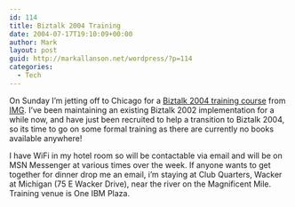 ```yaml
---
id: 114
title: Biztalk 2004 Training
date: 2004-07-17T19:10:09+00:00
author: Mark
layout: post
guid: http://markallanson.net/wordpress/?p=114
categories:
  - Tech
---
```

On Sunday I&#8217;m jetting off to Chicago for a [Biztalk 2004 training course](http://www.imginc.com/IMG/Education+Services/ClassDetails.htm?courseID=1552) from [IMG](http://www.imginc.com/). I&#8217;ve been maintaining an existing Biztalk 2002 implementation for a while now, and have just been recruited to help a transition to Biztalk 2004, so its time to go on some formal training as there are currently no books available anywhere!

I have WiFi in my hotel room so will be contactable via email and will be on MSN Messenger at various times over the week. If anyone wants to get together for dinner drop me an email, i&#8217;m staying at Club Quarters, Wacker at Michigan (75 E Wacker Drive), near the river on the Magnificent Mile. Training venue is One IBM Plaza.